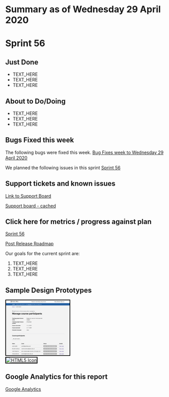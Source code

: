 # Summary as of Wednesday 29 April 2020 

# Sprint 56

## Just Done
* TEXT_HERE
* TEXT_HERE
* TEXT_HERE

## About to Do/Doing
* TEXT_HERE
* TEXT_HERE
* TEXT_HERE

## Bugs Fixed this week
The following bugs were fixed this week.
[Bug Fixes week to Wednesday 29 April 2020](graphs/bugs29042020.png)

We planned the following issues in this sprint 
[Sprint 56](graphs/sprint29042020.png)

## Support tickets and known issues
[Link to Support Board](https://collaboration.homeoffice.gov.uk/jira/secure/RapidBoard.jspa?rapidView=1717&selectedIssue=ASSB-253)

[Support board - cached](graphs/supportBoard29042020.png)

## Click here for metrics / progress against plan
[Sprint 56](graphs/progress29042020.png)

[Post Release Roadmap](graphs/roadmap29042020.png)

Our goals for the current sprint are:
1. TEXT_HERE 
2. TEXT_HERE
3. TEXT_HERE

## Sample Design Prototypes
<a href="graphs/proto1_29042020.png"><img src="graphs/proto1_29042020.png" alt="HTML5 Icon" width="200" style="border:2px solid black"></a>
<br>
<a href="graphs/proto2_29042020.png"><img src="graphs/proto2_29042020.png" alt="HTML5 Icon" width="200" style="border:2px solid black"></a>
<br>


## Google Analytics for this report
[Google Analytics](graphs/GA29042020.png)

